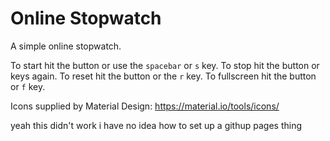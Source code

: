 # Online Stopwatch 

A simple online stopwatch.

To start hit the button or use the `spacebar` or `s` key. To stop hit the button or keys again. To reset hit the button or the `r` key. To fullscreen hit the button or `f` key.

Icons supplied by Material Design: https://material.io/tools/icons/

yeah this didn't work i have no idea how to set up a githup pages thing
